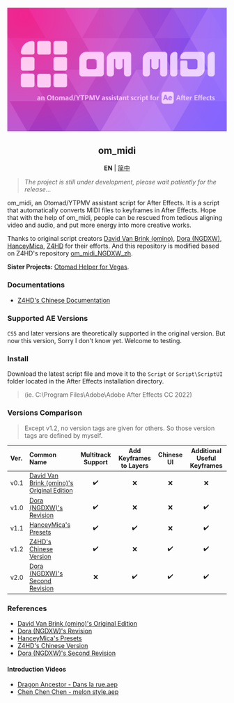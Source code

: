 <div lang="en">

[![Cover](cover.png)](#om_midi)
<div align="center">
	<h2>om_midi</h2>

**EN** | [简中](README_zh-CN.md)
</div>

> *The project is still under development, please wait patiently for the release...*

om_midi, an Otomad/YTPMV assistant script for After Effects. It is a script that automatically converts MIDI files to keyframes in After Effects. Hope that with the help of om_midi, people can be rescued from tedious aligning video and audio, and put more energy into more creative works.

Thanks to original script creators [David Van Brink (omino)](http://omino.com/), [Dora (NGDXW)](https://space.bilibili.com/40208180), [HanceyMica](https://space.bilibili.com/66940276), [Z4HD](https://github.com/Z4HD) for their efforts. And this repository is modified based on Z4HD's repository [om_midi_NGDXW_zh](https://github.com/Z4HD/om_midi_NGDXW_zh).

**Sister Projects:** [Otomad Helper for Vegas](https://github.com/otomad/OtomadHelper).

### Documentations
* [Z4HD's Chinese Documentation](https://om.z4hd.cf/)

### Supported AE Versions
`CS5` and later versions are theoretically supported in the original version. But now this version, Sorry I don't know yet. Welcome to testing.

### Install
Download the latest script file and move it to the `Script` or `Script\ScriptUI` folder located in the After Effects installation directory.
> (ie. C:\\Program Files\\Adobe\\Adobe After Effects CC 2022)

### Versions Comparison
> Except v1.2, no version tags are given for others. So those version tags are defined by myself.

Ver. | Common Name | Multitrack Support | Add Keyframes to Layers | Chinese UI | Additional Useful Keyframes
:--- | :--- | :---: | :---: | :---: | :---:
v0.1 | [David Van Brink (omino)'s Original Edition](http://omino.com/pixelblog/2011/12/26/ae-hello-again-midi/) | ✔️ | ❌ | ❌ | ❌
v1.0 | [Dora (NGDXW)'s Revision](https://www.bilibili.com/read/cv170398) | ✔️ | ❌ | ❌ | ✔️
v1.1 | [HanceyMica's Presets](https://www.bilibili.com/video/av29649969) | ✔️ | ✔️ | ❌ | ✔️
v1.2 | [Z4HD's Chinese Version](https://github.com/Z4HD/om_midi_NGDXW_zh) | ✔️ | ❌ | ✔️ | ✔️
v2.0 | [Dora (NGDXW)'s Second Revision](https://www.bilibili.com/read/cv1217487) | ❌ | ✔️ | ✔️ | ✔️

### References
* [David Van Brink (omino)'s Original Edition](http://omino.com/pixelblog/2011/12/26/ae-hello-again-midi/)
* [Dora (NGDXW)'s Revision](https://www.bilibili.com/read/cv170398)
* [HanceyMica's Presets](https://www.bilibili.com/video/av29649969)
* [Z4HD's Chinese Version](https://github.com/Z4HD/om_midi_NGDXW_zh)
* [Dora (NGDXW)'s Second Revision](https://www.bilibili.com/read/cv1217487)
#### Introduction Videos
* [Dragon Ancestor - Dans la rue.aep](https://www.bilibili.com/video/av9228581)
* [Chen Chen Chen - melon style.aep](https://www.bilibili.com/video/av9778499)

</div>
